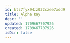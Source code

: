 ```yaml
---
id: ktz7fyx94zz032czee7xdd9
title: Alpha Ray
desc: ''
updated: 1709667707926
created: 1709667707926
isDir: false
---
```



